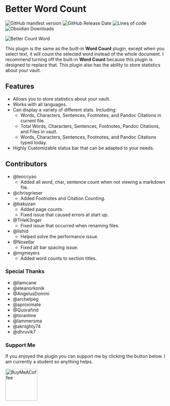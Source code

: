 # Better Word Count

![GitHub manifest version](https://img.shields.io/github/manifest-json/v/lukeleppan/better-word-count?color=magenta&label=version&style=for-the-badge) ![GitHub Release Date](https://img.shields.io/github/release-date/lukeleppan/better-word-count?style=for-the-badge) ![Lines of code](https://img.shields.io/tokei/lines/github/lukeleppan/better-word-count?style=for-the-badge) ![Obsidian Downloads](https://img.shields.io/badge/dynamic/json?logo=obsidian&color=%23483699&label=downloads&query=%24%5B%22better-word-count%22%5D.downloads&url=https%3A%2F%2Fraw.githubusercontent.com%2Fobsidianmd%2Fobsidian-releases%2Fmaster%2Fcommunity-plugin-stats.json&style=for-the-badge)

![Better Count Word](https://raw.githubusercontent.com/lukeleppan/better-word-count/master/assets/better-word-count.gif)

This plugin is the same as the built-in **Word Count** plugin, except when you select text, it will count the selected word instead of the whole document. I recommend turning off the built-in **Word Count** because this plugin is designed to replace that. This plugin also has the ability to store statistics about your vault.

## Features

- Allows you to store statistics about your vault.
- Works with all languages.
- Can display a variety of different stats. Including:
  - Words, Characters, Sentences, Footnotes, and Pandoc Citations in current file.
  - Total Words, Characters, Sentences, Footnotes, Pandoc Citations, and Files in vault.
  - Words, Characters, Sentences, Footnotes, and Pandoc Citations typed today.
- Highly Customizable status bar that can be adapted to your needs.

## Contributors

- @leoccyao
  - Added all word, char, sentence count when not viewing a markdown file.
- @chrisgrieser
  - Added Footnotes and Citation Counting.
- @bakuzan
  - Added page counts.
  - Fixed issue that caused errors at start up.
- @THeK3nger
  - Fixed issue that occurred when renaming files.
- @lishid
  - Helped solve the performance issue.
- @Noxellar
  - Fixed alt bar spacing issue.
- @mgmeyers
  - Added word counts to section titles.

### Special Thanks

- @liamcane
- @eleanorkonik
- @AngelusDomini
- @archelpeg
- @aproximate
- @Quorafind
- @torantine
- @lammersma
- @aknighty74
- @dhruvik7

### Support Me

If you enjoyed the plugin you can support me by clicking the button below. I am currently a student so anything helps.

[<img src="https://cdn.buymeacoffee.com/buttons/v2/default-violet.png" alt="BuyMeACoffee" width="100">](https://www.buymeacoffee.com/lukeleppan)
